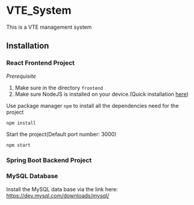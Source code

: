 # VTE_System
This is a VTE management system

## Installation

### React Frontend Project

*Prerequisite*

1. Make sure in the directory `frontend`
2. Make sure NodeJS is installed on your device.(Quick installation [<u>here</u>](https://nodejs.org/en/download/package-manager))

Use package manager `npm` to install all the dependencies need for the project

```shell
npm install
```

Start the project(Default port number: 3000)

```shell
npm start
```

### Spring Boot Backend Project



### MySQL Database

Install the MySQL data base via the link here: https://dev.mysql.com/downloads/mysql/





